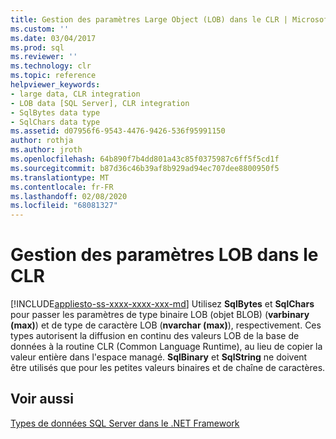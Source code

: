 ```yaml
---
title: Gestion des paramètres Large Object (LOB) dans le CLR | Microsoft Docs
ms.custom: ''
ms.date: 03/04/2017
ms.prod: sql
ms.reviewer: ''
ms.technology: clr
ms.topic: reference
helpviewer_keywords:
- large data, CLR integration
- LOB data [SQL Server], CLR integration
- SqlBytes data type
- SqlChars data type
ms.assetid: d07956f6-9543-4476-9426-536f95991150
author: rothja
ms.author: jroth
ms.openlocfilehash: 64b890f7b4dd801a43c85f0375987c6ff5f5cd1f
ms.sourcegitcommit: b87d36c46b39af8b929ad94ec707dee8800950f5
ms.translationtype: MT
ms.contentlocale: fr-FR
ms.lasthandoff: 02/08/2020
ms.locfileid: "68081327"
---
```

# <a name="handling-large-object-lob-parameters-in-the-clr"></a>Gestion des paramètres LOB dans le CLR
[!INCLUDE[appliesto-ss-xxxx-xxxx-xxx-md](../../includes/appliesto-ss-xxxx-xxxx-xxx-md.md)]
  Utilisez **SqlBytes** et **SqlChars** pour passer les paramètres de type binaire LOB (objet BLOB) (**varbinary (max)**) et de type de caractère LOB (**nvarchar (max)**), respectivement. Ces types autorisent la diffusion en continu des valeurs LOB de la base de données à la routine CLR (Common Language Runtime), au lieu de copier la valeur entière dans l'espace managé. **SqlBinary** et **SqlString** ne doivent être utilisés que pour les petites valeurs binaires et de chaîne de caractères.  
  
## <a name="see-also"></a>Voir aussi  
 [Types de données SQL Server dans le .NET Framework](../../relational-databases/clr-integration-database-objects-types-net-framework/sql-server-data-types-in-the-net-framework.md)  
  
  
